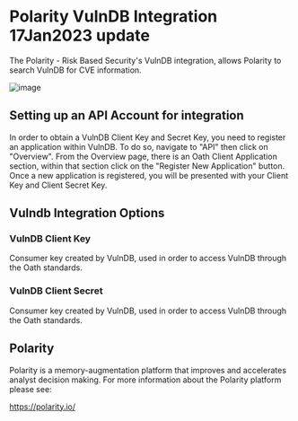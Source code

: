 # Polarity VulnDB Integration 17Jan2023 update

The Polarity - Risk Based Security's VulnDB integration, allows Polarity to search VulnDB for CVE information.

![image](https://user-images.githubusercontent.com/22529325/52147727-99fb0d80-2635-11e9-9a8e-d2251c6852f2.gif)

## Setting up an API Account for integration

In order to obtain a VulnDB Client Key and Secret Key, you need to register an application within VulnDB. To do so, navigate to "API" then click on "Overview". From the Overview page, there is an Oath Client Application section, within that section click on the "Register New Application" button. Once a new application is registered, you will be presented with your Client Key and Client Secret Key.


## Vulndb Integration Options

### VulnDB Client Key

Consumer key created by VulnDB, used in order to access VulnDB through the Oath standards.

### VulnDB Client Secret

Consumer key created by VulnDB, used in order to access VulnDB through the Oath standards.


## Polarity

Polarity is a memory-augmentation platform that improves and accelerates analyst decision making.  For more information about the Polarity platform please see:

https://polarity.io/
